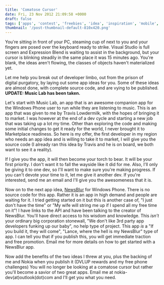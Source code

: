 ```yaml
---
title: 'Comatose Cursor'
date: Fri, 23 Nov 2012 21:09:58 +0000
draft: false
tags: ['apps', 'contest', 'freebies', 'idea', 'inspiration', 'mobile', 'music', 'music lab', 'newsblur', 'nokia', 'resources', 'windows phone', 'wpdev']
thumbnail: '/post-thumbnail-default-810x420.png'
---
```


You're sitting in front of your PC, steaming cup of <insert favorite beverage here> next to you and your fingers are posed over the keyboard ready to strike. Visual Studio is full screen and Expression Blend is waiting to assist in the background, but your cursor is blinking steadily in the same place it was 15 minutes ago. You're blank, the ideas aren't flowing, the classes of objects haven't materialized yet.

Let me help you break out of developer limbo, out from the prison of digital purgatory, by laying out some app ideas for you. Some of these ideas are almost done, with complete source code, and are vying to be published. **UPDATE: Music Lab has been taken.**

Let's start with Music Lab, an app that is an awesome companion app for the Windows Phone user to run while they are listening to music. This is an app that was given to me by Travis Lowdermilk, with the hopes of bringing it to market. I was however at the end of a dev cycle and starting a new job that was taking up a lot my time. Other than exploring the code and making some initial changes to get it ready for the world, I never brought it to Marketplace readiness. So here is my offer, the first developer in my region who needs an app idea and is willing to take it to market, I will give you the source code (I already ran this idea by Travis and he is on board, we both want to see it a reality).

If I give you the app, it will then become your torch to bear. It will be your first priority. I don't want it to fall the wayside like it did for me. Also, I'll only be giving it to one dev, so I'll want to make sure you're making progress. If you can't devote your time to it, let me give it another dev. If you're interested, send me an email and I'll give you the awesomeness that it is.

Now on to the next app idea, [NewsBlur](http://newsblur.com/) for Windows Phone. There is no source code for this app. Rather it is an app in high demand and people are waiting for it. I tried getting started on it but this is another case of, "I just don't have the time" or "My wife will string me up if I spend all my free time on it"! I have links to the API and have been talking to the creator of NewsBlur. You'll have direct access to his wisdom and knowledge. This _isn't_ your ordinary big corporation stonewall, "We don't like 3rd party app developers funking up our baby", no help type of project. This app _is_ a "If you build it, they will come", "Lance, where the hell is my NewsBlur" type of app. I can tell you that if you publish this, you will get immediate traction and free promotion. Email me for more details on how to get started with a NewsBlur app.

Now add the benefits of the two ideas I threw at you, plus the backing of me and Nokia when you publish it (DVLUP rewards and my free phone challenges) You will no longer be looking at a comatose cursor but rather you'll become a savior of two great apps. Email me at nokia-dev(at)outlook(dot)com and I'll get you what you need.